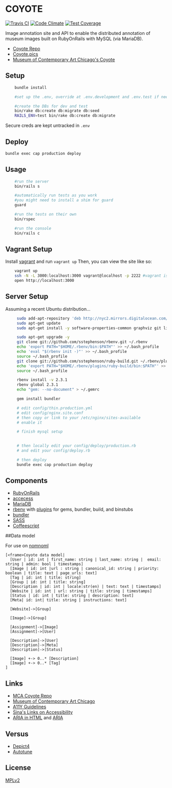 COYOTE
====

[![Travis CI](https://travis-ci.org/coyote-team/coyote.svg?branch=master)](https://travis-ci.org/coyote-team/coyote)
[![Code Climate](https://codeclimate.com/github/coyote-team/coyote/badges/gpa.svg)](https://codeclimate.com/github/coyote-team/coyote)
[![Test Coverage](https://codeclimate.com/github/coyote-team/coyote/badges/coverage.svg)](https://codeclimate.com/github/coyote-team/coyote/coverage)


Image annotation site and API to enable the distributed annotation of museum images built on RubyOnRails with MySQL (via MariaDB). 

- [Coyote Repo](http://github.com/coyote-team/coyote)
- [Coyote.pics](https://coyote.pics/)
- [Museum of Contemporary Art Chicago's Coyote](http://coyote.mcachicago.org)

## Setup

```bash
    bundle install

    #set up the .env, override at .env.development and .env.test if needed

    #create the DBs for dev and test
    bin/rake db:create db:migrate db:seed
    RAILS_ENV=test bin/rake db:create db:migrate
```

Secure creds are kept untracked in `.env`

## Deploy

```bash
bundle exec cap production deploy
```

## Usage 

```bash
    #run the server
    bin/rails s

    #automatically run tests as you work
    #you might need to install a shim for guard
    guard

    #run the tests on their own
    bin/rspec

    #run the console
    bin/rails c
```

## Vagrant Setup

Install [vagrant](https://www.vagrantup.com/downloads.html) and run `vagrant up`  Then, you can view the site like so:

```bash
	vagrant up
    ssh -N -L 3000:localhost:3000 vagrant@localhost -p 2222 #vagrant is the password
    open http://localhost:3000
```

## Server Setup

Assuming a recent Ubuntu distribution...

```bash
     sudo add-apt-repository 'deb http://nyc2.mirrors.digitalocean.com/mariadb/repo/10.0/ubuntu trusty main'
     sudo apt-get update
     sudo apt-get install -y software-properties-common graphviz git libpq-dev gawk build-essential libreadline6-dev zlib1g-dev libssl-dev libyaml-dev autoconf libgdbm-dev libncurses5-dev automake libtool bison pkg-config libffi-dev mariadb-server libmariadbclient-dev git make gcc  zlib1g-dev  libssl-dev libreadline6-dev libxml2-dev libsqlite3-dev nginx openssl libreadline6 libreadline6-dev curl git-core zlib1g libyaml-dev libsqlite3-dev sqlite3 libxml2-dev libxslt-dev autoconf libc6-dev libgdbm-dev ncurses-dev automake libtool pkg-config libffi-dev libv8-dev  imagemagick libmagickwand-dev fail2ban ruby-mysql 

     sudo apt-get upgrade -y
     git clone git://github.com/sstephenson/rbenv.git ~/.rbenv
     echo 'export PATH="$HOME/.rbenv/bin:$PATH"' >> ~/.bash_profile
     echo 'eval "$(rbenv init -)"' >> ~/.bash_profile
     source ~/.bash_profile
     git clone git://github.com/sstephenson/ruby-build.git ~/.rbenv/plugins/ruby-build
     echo 'export PATH="$HOME/.rbenv/plugins/ruby-build/bin:$PATH"' >> ~/.bash_profile
     source ~/.bash_profile

     rbenv install -v 2.3.1
     rbenv global 2.3.1
     echo "gem: --no-document" > ~/.gemrc

     gem install bundler

     # edit config/thin.production.yml
     # edit config/nginx.site.conf 
     # then copy or link to your /etc/nginx/sites-available
     # enable it

     # finish mysql setup
     

     # then locally edit your config/deploy/production.rb
     # and edit your config/deploy.rb

     # then deploy
     bundle exec cap production deploy
```

## Components

- [RubyOnRails](http://rubyonrails.org/)
- [accecess](http://lukyvj.github.io/accecss/)
- [MariaDB](https://mariadb.org/) 
- [rbenv](http://rbenv.org/) with [plugins](https://github.com/sstephenson/rbenv/wiki/Plugins) for gems, bundler, build, and binstubs
- [bundler](http://bundler.io/)
- [SASS](http://sass-lang.com/)
- [Coffeescript](http://coffeescript.org/)

##Data model

For use on [nomnoml](http://www.nomnoml.com/)

    [<frame>Coyote data model|
      [User | id: int | first_name: string | last_name: string |  email: string | admin: bool | timestamps]
      [Image | id: int |url : string | canonical_id: string | priority: boolean | title: text | page_urls: text]
      [Tag | id: int | title: string]
      [Group | id: int | title: string]
      [Description | id: int | locale:str(en) | text: text | timestamps]
      [Website | id: int | url: string | title: string | timestamps]
      [Status | id: int | title: string | description: text]
      [Meta| id: int| title: string | instructions: text]

      [Website]->[Group]

      [Image]->[Group]

      [Assignment]->[Image]
      [Assignment]->[User]

      [Description]->[User]
      [Description]->[Meta]
      [Description]->[Status]

      [Image] +-> 0..* [Description]
      [Image] +-> 0..* [Tag]
    ]

 
## Links

- [MCA Coyote Repo](https://github.com/mcachicago/coyote)
- [Museum of Contemporary Art Chicago](http://www2.mcachicago.org/) 
- [A11Y Guidelines](http://a11yproject.com/)
- [Sina's Links on Accessibility](http://www.sinabahram.com/resources.php)
- [ARIA in HTML](http://rawgit.com/w3c/aria-in-html/master/index.html) and [ARIA](http://www.w3.org/TR/wai-aria/states_and_properties#global_states)

## Versus
- [Depict4](http://depictfor.us/)
- [Autotune](https://github.com/voxmedia/autotune/)

## License
[MPLv2](http://choosealicense.com/licenses/mpl-2.0/#)
